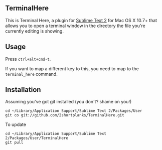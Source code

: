 TerminalHere
------------

This is Terminal Here, a plugin for [Sublime Text 2][subl] for Mac OS X 10.7+
that allows you to open a terminal window in the directory the file you're
currently editing is showing.

Usage
-----

Press `ctrl+alt+cmd-t`.

If you want to map a different key to this, you need to map to the `terminal_here` command.

Installation
------------

Assuming you've got git installed (you don't? shame on you!)

    cd ~/Library/Application Support/Sublime Text 2/Packages/User
    git co git://github.com/2shortplanks/TerminalHere.git

To update

    cd ~/Library/Application Support/Sublime Text 2/Packages/User/TerminalHere
    git pull

[subl]: http://www.sublimetext.com/2
